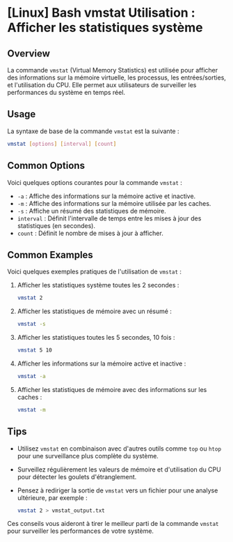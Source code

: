 # [Linux] Bash vmstat Utilisation : Afficher les statistiques système

## Overview
La commande `vmstat` (Virtual Memory Statistics) est utilisée pour afficher des informations sur la mémoire virtuelle, les processus, les entrées/sorties, et l'utilisation du CPU. Elle permet aux utilisateurs de surveiller les performances du système en temps réel.

## Usage
La syntaxe de base de la commande `vmstat` est la suivante :

```bash
vmstat [options] [interval] [count]
```

## Common Options
Voici quelques options courantes pour la commande `vmstat` :

- `-a` : Affiche des informations sur la mémoire active et inactive.
- `-m` : Affiche des informations sur la mémoire utilisée par les caches.
- `-s` : Affiche un résumé des statistiques de mémoire.
- `interval` : Définit l'intervalle de temps entre les mises à jour des statistiques (en secondes).
- `count` : Définit le nombre de mises à jour à afficher.

## Common Examples
Voici quelques exemples pratiques de l'utilisation de `vmstat` :

1. Afficher les statistiques système toutes les 2 secondes :

    ```bash
    vmstat 2
    ```

2. Afficher les statistiques de mémoire avec un résumé :

    ```bash
    vmstat -s
    ```

3. Afficher les statistiques toutes les 5 secondes, 10 fois :

    ```bash
    vmstat 5 10
    ```

4. Afficher les informations sur la mémoire active et inactive :

    ```bash
    vmstat -a
    ```

5. Afficher les statistiques de mémoire avec des informations sur les caches :

    ```bash
    vmstat -m
    ```

## Tips
- Utilisez `vmstat` en combinaison avec d'autres outils comme `top` ou `htop` pour une surveillance plus complète du système.
- Surveillez régulièrement les valeurs de mémoire et d'utilisation du CPU pour détecter les goulets d'étranglement.
- Pensez à rediriger la sortie de `vmstat` vers un fichier pour une analyse ultérieure, par exemple : 

    ```bash
    vmstat 2 > vmstat_output.txt
    ``` 

Ces conseils vous aideront à tirer le meilleur parti de la commande `vmstat` pour surveiller les performances de votre système.